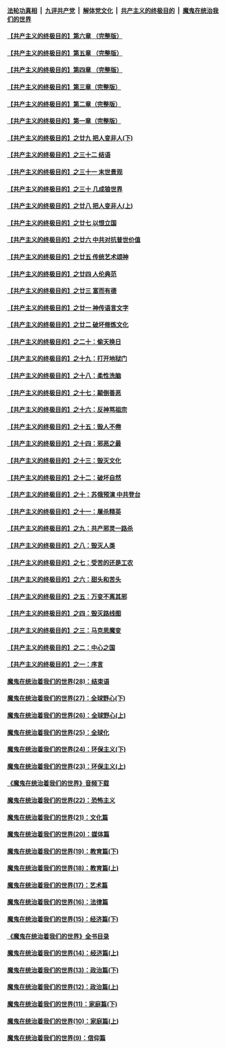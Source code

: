 ####  [法轮功真相](../../../../basic/blob/master/README.md?t=01260413) &nbsp;|&nbsp; [九评共产党](../../../../9ping.md/blob/master/README.md?t=01260413) &nbsp;|&nbsp; [解体党文化](../../../../jtdwh.md/blob/master/README.md?t=01260413)  &nbsp;|&nbsp; [共产主义的终极目的](../../../../gczydzjmd.md/blob/master/README.md?t=01260413) &nbsp;|&nbsp; [魔鬼在统治我们的世界](../../../../mgztzwmdsj.md/blob/master/README.md?t=01260413) 

#### [【共产主义的终极目的】第六章 （完整版）](../pages/nsc422/n11428913.md?t=01260413) 

#### [【共产主义的终极目的】第五章 （完整版）](../pages/nsc422/n11428912.md?t=01260413) 

#### [【共产主义的终极目的】第四章 （完整版）](../pages/nsc422/n11428907.md?t=01260413) 

#### [【共产主义的终极目的】第三章（完整版）](../pages/nsc422/n11428848.md?t=01260413) 

#### [【共产主义的终极目的】第二章（完整版）](../pages/nsc422/n11428831.md?t=01260413) 

#### [【共产主义的终极目的】第一章（完整版）](../pages/nsc422/n11417651.md?t=01260413) 

#### [【共产主义的终极目的】之廿九 把人变非人(下)](../pages/nsc422/n11344140.md?t=01260413) 

#### [【共产主义的终极目的】之三十二 结语](../pages/nsc422/n11360535.md?t=01260413) 

#### [【共产主义的终极目的】之三十一 末世景观](../pages/nsc422/n11351129.md?t=01260413) 

#### [【共产主义的终极目的】之三十 几成狼世界](../pages/nsc422/n11348280.md?t=01260413) 

#### [【共产主义的终极目的】之廿八 把人变非人(上)](../pages/nsc422/n11340492.md?t=01260413) 

#### [【共产主义的终极目的】之廿七 以恨立国](../pages/nsc422/n11336944.md?t=01260413) 

#### [【共产主义的终极目的】之廿六 中共对抗普世价值](../pages/nsc422/n11324785.md?t=01260413) 

#### [【共产主义的终极目的】之廿五 传统艺术颂神](../pages/nsc422/n11296396.md?t=01260413) 

#### [【共产主义的终极目的】之廿四 人伦典范](../pages/nsc422/n11296397.md?t=01260413) 

#### [【共产主义的终极目的】之廿三 富而有德](../pages/nsc422/n11283598.md?t=01260413) 

#### [【共产主义的终极目的】之廿一 神传语言文字](../pages/nsc422/n11263265.md?t=01260413) 

#### [【共产主义的终极目的】之廿二 破坏修炼文化](../pages/nsc422/n11245728.md?t=01260413) 

#### [【共产主义的终极目的】之二十：偷天换日](../pages/nsc422/n11238846.md?t=01260413) 

#### [【共产主义的终极目的】之十九：打开地狱门](../pages/nsc422/n11206376.md?t=01260413) 

#### [【共产主义的终极目的】之十八：柔性洗脑](../pages/nsc422/n11199994.md?t=01260413) 

#### [【共产主义的终极目的】之十七：颠倒善恶](../pages/nsc422/n11179782.md?t=01260413) 

#### [【共产主义的终极目的】之十六：反神骂祖宗](../pages/nsc422/n11166798.md?t=01260413) 

#### [【共产主义的终极目的】之十五：毁人不倦](../pages/nsc422/n11166792.md?t=01260413) 

#### [【共产主义的终极目的】之十四：邪恶之最](../pages/nsc422/n11150249.md?t=01260413) 

#### [【共产主义的终极目的】之十三：毁灭文化](../pages/nsc422/n11135227.md?t=01260413) 

#### [【共产主义的终极目的】之十二：破坏自然](../pages/nsc422/n11135214.md?t=01260413) 

#### [【共产主义的终极目的】之十：苏俄预演 中共登台](../pages/nsc422/n11118424.md?t=01260413) 

#### [【共产主义的终极目的】之十一：屠杀精英](../pages/nsc422/n11118442.md?t=01260413) 

#### [【共产主义的终极目的】之九：共产邪灵一路杀](../pages/nsc422/n11114139.md?t=01260413) 

#### [【共产主义的终极目的】之八：毁灭人类](../pages/nsc422/n11108503.md?t=01260413) 

#### [【共产主义的终极目的】之七：受苦的还是工农](../pages/nsc422/n11101809.md?t=01260413) 

#### [【共产主义的终极目的】之六：甜头和苦头](../pages/nsc422/n11096971.md?t=01260413) 

#### [【共产主义的终极目的】之五：万变不离其邪](../pages/nsc422/n11091285.md?t=01260413) 

#### [【共产主义的终极目的】之四：毁灭路线图](../pages/nsc422/n11086284.md?t=01260413) 

#### [【共产主义的终极目的】之三：马克思魔变](../pages/nsc422/n11061941.md?t=01260413) 

#### [【共产主义的终极目的】之二：中心之国](../pages/nsc422/n11047728.md?t=01260413) 

#### [【共产主义的终极目的】之一：序言](../pages/nsc422/n11086077.md?t=01260413) 

#### [魔鬼在统治着我们的世界(28)：结束语](../pages/nsc422/n10936246.md?t=01260413) 

#### [魔鬼在统治着我们的世界(27)：全球野心(下)](../pages/nsc422/n10928319.md?t=01260413) 

#### [魔鬼在统治着我们的世界(26)：全球野心(上)](../pages/nsc422/n10900318.md?t=01260413) 

#### [魔鬼在统治着我们的世界(25)：全球化](../pages/nsc422/n10788205.md?t=01260413) 

#### [魔鬼在统治着我们的世界(24)：环保主义(下)](../pages/nsc422/n10695307.md?t=01260413) 

#### [魔鬼在统治着我们的世界(23)：环保主义(上)](../pages/nsc422/n10688613.md?t=01260413) 

#### [《魔鬼在统治着我们的世界》音频下载](../pages/nsc422/n10635553.md?t=01260413) 

#### [魔鬼在统治着我们的世界(22)：恐怖主义](../pages/nsc422/n10614727.md?t=01260413) 

#### [魔鬼在统治着我们的世界(21)：文化篇](../pages/nsc422/n10597706.md?t=01260413) 

#### [魔鬼在统治着我们的世界(20)：媒体篇](../pages/nsc422/n10586579.md?t=01260413) 

#### [魔鬼在统治着我们的世界(19)：教育篇(下)](../pages/nsc422/n10564808.md?t=01260413) 

#### [魔鬼在统治着我们的世界(18)：教育篇(上)](../pages/nsc422/n10526970.md?t=01260413) 

#### [魔鬼在统治着我们的世界(17)：艺术篇](../pages/nsc422/n10499093.md?t=01260413) 

#### [魔鬼在统治着我们的世界(16)：法律篇](../pages/nsc422/n10485969.md?t=01260413) 

#### [魔鬼在统治着我们的世界(15)：经济篇(下)](../pages/nsc422/n10469975.md?t=01260413) 

#### [《魔鬼在统治着我们的世界》全书目录](../pages/nsc422/n10464261.md?t=01260413) 

#### [魔鬼在统治着我们的世界(14)：经济篇(上)](../pages/nsc422/n10457370.md?t=01260413) 

#### [魔鬼在统治着我们的世界(13)：政治篇(下)](../pages/nsc422/n10448270.md?t=01260413) 

#### [魔鬼在统治着我们的世界(12)：政治篇(上)](../pages/nsc422/n10444576.md?t=01260413) 

#### [魔鬼在统治着我们的世界(11)：家庭篇(下)](../pages/nsc422/n10440961.md?t=01260413) 

#### [魔鬼在统治着我们的世界(10)：家庭篇(上)](../pages/nsc422/n10435448.md?t=01260413) 

#### [魔鬼在统治着我们的世界(9)：信仰篇](../pages/nsc422/n10432159.md?t=01260413) 

